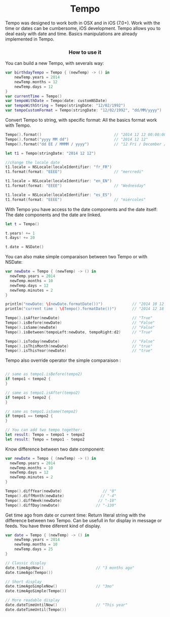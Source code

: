<h1 align="center"> Tempo </h1>

Tempo was designed to work both in OSX and in iOS (7.0+).
Work with the time or dates can be cumbersome, iOS development. Tempo allows you to deal easly with date and time.
Basics manipulations are already implemented in Tempo.

<h3 align="center"> How to use it </h3>

You can build a new Tempo, with severals way:

```Swift
var birthdayTempo = Tempo { (newTemp) -> () in
    newTemp.years = 2014
    newTemp.months = 12
    newTemp.days = 12
}
var currentTime = Tempo()
var tempoWithDate = Tempo(date: customNSDate)
var tempoWithString = Tempo(stringDate: "12/02/1992")
var tempoCustomFormat = Tempo(stringDate: "12/02/1992", "dd/MM/yyyy")
```

Convert Tempo to string, with specific format:
All the basics format work with Tempo.

```Swift
Tempo().format()                                // "2014 12 12 00:00:00"
Tempo().format("yyyy MM dd")                    // "2014 12 12"
Tempo().format("dd EE / MMMM / yyyy")           // "12 Fri / December / 2014"

let t1 = Tempo(stringDate: "2014 12 12")

//change the locale date
t1.locale = NSLocale(localeIdentifier: "fr_FR")
t1.format(format: "EEEE")                       // "mercredi"

t1.locale = NSLocale(localeIdentifier: "en_EN")
t1.format(format: "EEEE")                       // "Wednesday"

t1.locale = NSLocale(localeIdentifier: "es_ES")
t1.format(format: "EEEE")                       // "miércoles"
```

With Tempo you have access to the date components and the date itself:
The date components and the date are linked.

```Swift
let t = Tempo()

t.years! += 1
t.days! += 20

t.date = NSDate()
```

You can also make simple comparaison between two Tempo or with NSDate:

```Swift
var newDate = Tempo { (newTemp) -> () in
  newTemp.years = 2014
  newTemp.months = 10
  newTemp.days = 12
  newTemp.minutes = 2
}

println("newDate: \(newDate.formatDate())")             // "2014 10 12 00:02:00"
println("current time : \(Tempo().formatDate())")       // "2014 12 18 15:40:11"

Tempo().isAfter(newDate)                                // "True"
Tempo().isBefore(newDate)                               // "False"
Tempo().isSame(newDate)                                 // "False"
Tempo().isBetween(tempoLeft:newDate, tempoRight:d2)     // "True"

Tempo().isToday(newDate)                                // "False"
Tempo().isThisMonth(newDate)                            // "true"
Tempo().isThisYear(newDate)                             // "true"
```

Tempo also override operator the simple comparaison :

```Swift

// same as tempo1.isBefore(tempo2)
if tempo1 < tempo2 {
}

// same as tempo1.isAfter(tempo2)
if tempo1 > tempo2 {
}

// same as tempo1.isSame(tempo2)
if tempo1 == tempo2 {
}

// You can add two tempo together:
let result: Tempo = tempo1 + tempo2
let result: Tempo = tempo1 - tempo2
```

Know difference between two date component:

```Swift
var newDate = Tempo { (newTemp) -> () in
  newTemp.years = 2014
  newTemp.months = 10
  newTemp.days = 12
  newTemp.minutes = 2
}

Tempo().diffYear(newDate)                  // "0"
Tempo().diffMonth(newDate)                // "-4"
Tempo().diffWeek(newDate)                // "-18"
Tempo().diffDay(newDate)                // "-130"
```

Get time ago from date or current time:
Return literal string with the difference between two Tempo. Can be usefull in for display in message or feeds.
You have three diferent kind of display.

```Swift
var date = Tempo { (newTemp) -> () in
    newTemp.years = 2014
    newTemp.months = 10
    newTemp.days = 25
}

// Classic display
date.timeAgoNow()                       // "3 months ago"
date.timeAgo(Tempo())

// Short display
date.timeAgoSimpleNow()                 // "3mo"
date.timeAgoSimple(Tempo())

// More readable display
date.dateTimeUntilNow()                 // "This year"
date.dateTimeUntil(Tempo())
```
